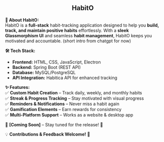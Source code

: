 <h2 align="center">HabitO</h2>

**📌 About HabitO:**  
HabitO is a **full-stack** habit-tracking application designed to help you **build, track, and maintain positive habits** effortlessly. With a **sleek Glassmorphism UI** and seamless **habit management**, HabitO keeps you motivated and accountable.  (short intro from chatgpt for now)

**🛠 Tech Stack:**  
- **Frontend:** HTML, CSS, JavaScript, Electron  
- **Backend:** Spring Boot (REST API)  
- **Database:** MySQL/PostgreSQL  
- **API Integration:** Habitica API for enhanced tracking  

**✨ Features:**  
✅ **Custom Habit Creation** – Track daily, weekly, and monthly habits  
✅ **Streak & Progress Tracking** – Stay motivated with visual progress  
✅ **Reminders & Notifications** – Never miss a habit again  
✅ **Gamification Elements** – Earn rewards for consistency  
✅ **Multi-Platform Support** – Works as a website & desktop app  

🔗 **[Coming Soon]** – Stay tuned for the release! 🚀  

💡 **Contributions & Feedback Welcome!** 🤝
